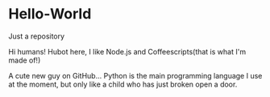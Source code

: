 # Hello-World
Just  a repository

Hi humans!
Hubot here, I like Node.js and Coffeescripts(that is what I'm made of!)

A cute new guy on GitHub...
Python is the main programming language I use at the moment, but only like a child who has just broken open a door.
